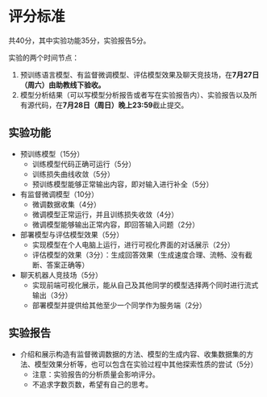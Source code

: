 # 评分标准

共40分，其中实验功能35分，实验报告5分。

实验的两个时间节点：

<!-- TODO -->
1. 预训练语言模型、有监督微调模型、评估模型效果及聊天竞技场，在**7月27日（周六）由助教线下验收。**
2. 模型分析结果（可以写模型分析报告或者写在实验报告内）、实验报告以及所有源代码，在**7月28日（周日）晚上23:59**截止提交。

## 实验功能

* 预训练模型（15分）
    * 训练模型代码正确可运行（5分）
    * 训练损失曲线收敛（5分）
    * 预训练模型能够正常输出内容，即对输入进行补全（5分）
* 有监督微调模型（10分）
    * 微调数据收集（4分）
    * 微调模型正常运行，并且训练损失收敛（4分）
    * 微调模型能够输出正常内容，即回答输入问题（2分）
* 部署模型与评估模型效果（5分）
    * 实现模型在个人电脑上运行，进行可视化界面的对话展示（2分）
    * 评估模型的效果（3分）：生成回答效果（生成速度合理、流畅、没有截断、答案正确等）
* 聊天机器人竞技场（5分）
    * 实现前端可视化展示，能从自己及其他同学的模型选择两个同时进行流式输出（3分）
    * 部署模型并提供给其他至少一个同学作为服务端（2分）

## 实验报告

* 介绍和展示构造有监督微调数据的方法、模型的生成内容、收集数据集的方法、模型效果分析等，也可以包含在实验过程中其他探索性质的尝试（5分）
    * 注意：实验报告的分析质量会影响评分。
    * 不追求字数页数，希望有自己的思考。
